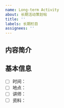 ```yaml
---
name: Long-term Activity
about: 长期活动策划帖
title: ''
labels: 长期栏目
assignees: ''
---
```


## 内容简介


## 基本信息
- [ ] 时间：    <!-- 预定时间，后期会再协调 -->
- [ ] 地点：    <!-- B站直播间 或 线下地址 -->
- [ ] 讲师：    <!-- @GitHub_ID 或 个人主页链接 -->
- [ ] 资料：    <!-- 代码库 或 在线 PPT 链接 -->
